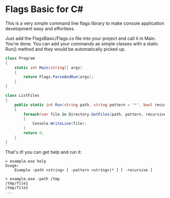 # Flags Basic for C#

This is a very simple command line flags library to make console application development easy and effortless.

Just add the FlagsBasic/Flags.cs file into your project and call it in Main. You're done. You can add your commands as simple classes with a static Run() method and they would be automatically picked up.

```csharp
class Program
{
    static int Main(string[] args)
    {
        return Flags.ParseAndRun(args);
    }
}

class ListFiles
{
    public static int Run(string path, string pattern = "*", bool recursive = false)
    {
        foreach(var file in Directory.GetFiles(path, pattern, recursive ? SearchOption.AllDirectories : SearchOption.TopDirectoryOnly))
        {
            Console.WriteLine(file);
        }
        return 0;
    }
}
```

That's it! you can get help and run it:

```shell
> example.exe help
Usage:
    Example -path <string> [ -pattern <string>|* ] [ -recursive ]

> example.exe -path /tmp
/tmp/file1
/tmp/file1
...
```
